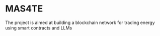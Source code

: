 # MAS4TE
The project is aimed at building a blockchain network for trading energy using smart contracts and LLMs
